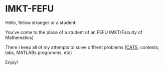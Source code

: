 # IMKT-FEFU

Hello, fellow stranger or a student!

You've come to the place of a student of an FEFU IMKT(Faculty of Mathematics)

There i keep all of my attempts to solve diffrent problems ([CATS](https://imcs.dvfu.ru/cats/problems?cid=6147250), contests, labs, MATLABs programms, etc)

Enjoy!
